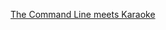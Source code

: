 ---
layout: post
wordpress_id: 1731
wordpress_url: http://noesbueno.com/archives/1731
date: '2014-07-11 11:23:57 -0500'
date_gmt: '2014-07-11 16:23:57 -0500'
body: |
  <p><a href="http://thechangelog.com/command-line-karaoke-cli-aoke/?utm_source=rss&utm_medium=rss&utm_campaign=command-line-karaoke-cli-aoke">The Command Line meets Karaoke</a></p>
---